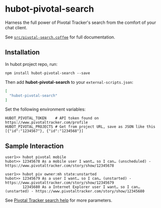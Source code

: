 # hubot-pivotal-search

Harness the full power of Pivotal Tracker's search from the comfort of your chat client.

See [`src/pivotal-search.coffee`](src/pivotal-search.coffee) for full documentation.

## Installation

In hubot project repo, run:

`npm install hubot-pivotal-search --save`

Then add **hubot-pivotal-search** to your `external-scripts.json`:

```json
[
  "hubot-pivotal-search"
]
```

Set the following environment variables:

```shell
HUBOT_PIVOTAL_TOKEN    # API token found on https://www.pivotaltracker.com/profile
HUBOT_PIVOTAL_PROJECTS # Get from project URL, save as JSON like this [{"id":"1234567"}, {"id":"1234568"}]
```

## Sample Interaction

```
user1>> hubot pivotal mobile
hubot>> 12345678 As a mobile user I want… so I can… (unscheduled) - https://www.pivotaltracker.com/story/show/12345678

user1>> hubot piv owner:mh state:unstarted
hubot>> 12345679 As a user I want… so I can… (unstarted) - https://www.pivotaltracker.com/story/show/12345679
        12345680 As a Internet Explorer user I want… so I can… (unstarted) - https://www.pivotaltracker.com/story/show/12345680
```

See [Pivotal Tracker search help](https://www.pivotaltracker.com/help/faq#howcanasearchberefined) for more parameters.
